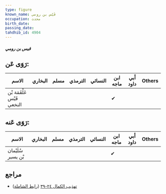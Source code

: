 ```yaml
---
type: figure
known_name: قَيْس بن رومي
occupation: محدث
birth_date:
passing_date:
tahdhib_id: 4904
---
```

##### قيس بن رومي

## رَوَى عَن:
| الاسم                      | البخاري | مسلم | الترمذي | النسائي | ابن ماجه | أبي داود | Others |
| -------------------------- | ------- | ---- | ------- | ------- | -------- | -------- | ------ |
| عَلْقَمَة بْن قَيْس النخعي |         |      |         |         | ✔        |          |        |
## رَوَى عَنه:
| الاسم              | البخاري | مسلم | الترمذي | النسائي | ابن ماجه | أبي داود | Others |
| ------------------ | ------- | ---- | ------- | ------- | -------- | -------- | ------ |
| سُلَيْمان بْن يسير |         |      |         |         | ✔        |          |        |
## مراجع
- [تهذيب الكمال ٢٤-٣٩](obsidian://open?vault=Tahdhib-al-Kamal&file=Figures/٤٩٠٤-قيس%20بن%20رومي) ([رابط الشاملة](https://shamela.ws/book/3722/12551))